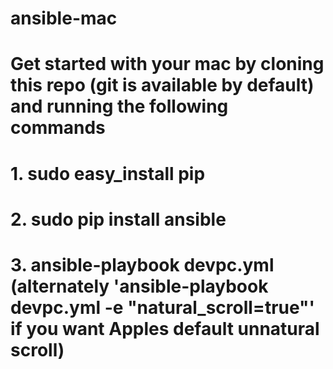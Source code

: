 # ansible-mac
# Get started with your mac by cloning this repo (git is available by default) and running the following commands
# 1. sudo easy_install pip
# 2. sudo pip install ansible
# 3. ansible-playbook devpc.yml (alternately 'ansible-playbook devpc.yml -e "natural_scroll=true"' if you want Apples default unnatural scroll)
#